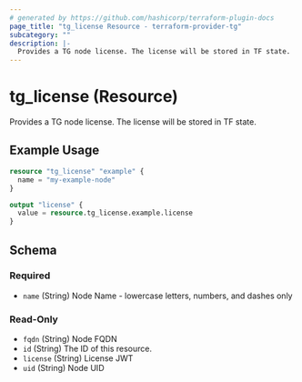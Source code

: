 ```yaml
---
# generated by https://github.com/hashicorp/terraform-plugin-docs
page_title: "tg_license Resource - terraform-provider-tg"
subcategory: ""
description: |-
  Provides a TG node license. The license will be stored in TF state.
---
```


# tg_license (Resource)

Provides a TG node license. The license will be stored in TF state.

## Example Usage

```terraform
resource "tg_license" "example" {
  name = "my-example-node"
}

output "license" {
  value = resource.tg_license.example.license
}
```

<!-- schema generated by tfplugindocs -->
## Schema

### Required

- `name` (String) Node Name - lowercase letters, numbers, and dashes only

### Read-Only

- `fqdn` (String) Node FQDN
- `id` (String) The ID of this resource.
- `license` (String) License JWT
- `uid` (String) Node UID
